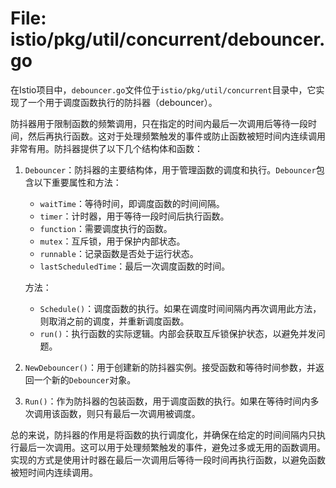 # File: istio/pkg/util/concurrent/debouncer.go

在Istio项目中，`debouncer.go`文件位于`istio/pkg/util/concurrent`目录中，它实现了一个用于调度函数执行的防抖器（debouncer）。

防抖器用于限制函数的频繁调用，只在指定的时间内最后一次调用后等待一段时间，然后再执行函数。这对于处理频繁触发的事件或防止函数被短时间内连续调用非常有用。防抖器提供了以下几个结构体和函数：

1. `Debouncer`：防抖器的主要结构体，用于管理函数的调度和执行。`Debouncer`包含以下重要属性和方法：
   - `waitTime`：等待时间，即调度函数的时间间隔。
   - `timer`：计时器，用于等待一段时间后执行函数。
   - `function`：需要调度执行的函数。
   - `mutex`：互斥锁，用于保护内部状态。
   - `runnable`：记录函数是否处于运行状态。
   - `lastScheduledTime`：最后一次调度函数的时间。

   方法：
   - `Schedule()`：调度函数的执行。如果在调度时间间隔内再次调用此方法，则取消之前的调度，并重新调度函数。
   - `run()`：执行函数的实际逻辑。内部会获取互斥锁保护状态，以避免并发问题。

2. `NewDebouncer()`：用于创建新的防抖器实例。接受函数和等待时间参数，并返回一个新的`Debouncer`对象。

3. `Run()`：作为防抖器的包装函数，用于调度函数的执行。如果在等待时间内多次调用该函数，则只有最后一次调用被调度。

总的来说，防抖器的作用是将函数的执行调度化，并确保在给定的时间间隔内只执行最后一次调用。这可以用于处理频繁触发的事件，避免过多或无用的函数调用。实现的方式是使用计时器在最后一次调用后等待一段时间再执行函数，以避免函数被短时间内连续调用。

